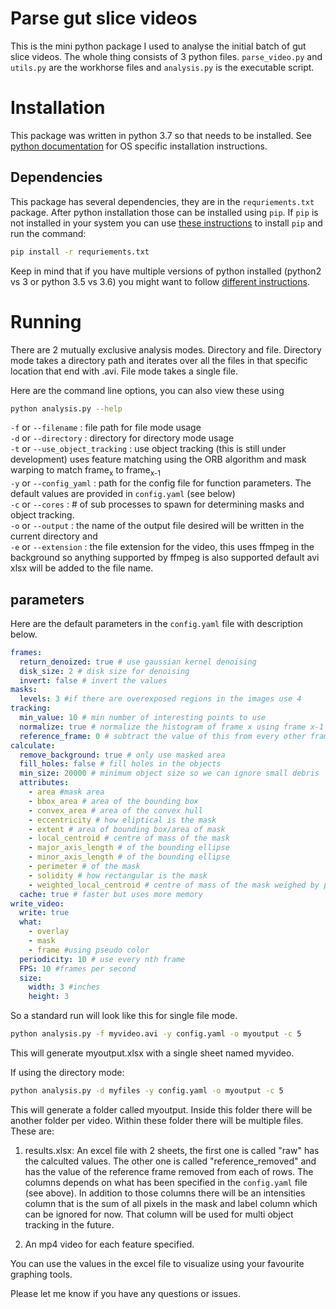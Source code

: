 # Parse gut slice videos

This is the mini python package I used to analyse the initial batch of gut slice videos. The whole thing consists of 3 
python files. `parse_video.py` and `utils.py` are the workhorse files and `analysis.py` is the executable script.

# Installation

This package was written in python 3.7 so that needs to be installed. See [python documentation](https://www.python.org/) 
for OS specific installation instructions. 

## Dependencies

This package has several dependencies, they are in the `requriements.txt` package. After python installation those can be 
installed using `pip`. If `pip` is not installed in your system you can use [these instructions](https://pip.pypa.io/en/stable/installing/) 
to install `pip` and run the command: 

```bash
pip install -r requriements.txt
```

Keep in mind that if you have multiple versions of python installed (python2 vs 3 or python 3.5 vs 3.6) you might want to 
follow [different instructions](https://stackoverflow.com/questions/2812520/dealing-with-multiple-python-versions-and-pip).

# Running

There are 2 mutually exclusive analysis modes. Directory and file. Directory mode takes a directory path and iterates over
all the files in that specific location that end with .avi. File mode takes a single file. 

Here are the command line options, you can also view these using 

```bash
python analysis.py --help
```


`-f` or `--filename` : file path for file mode usage  
`-d` or `--directory` : directory for directory mode usage  
`-t` or `--use_object_tracking` : use object tracking (this is still under development) uses feature matching using the ORB algorithm and mask warping to match frame<sub>x</sub> to frame<sub>x-1</sub>  
`-y` or `--config_yaml` : path for the config file for function parameters. The default values are provided in `config.yaml`
(see below)  
`-c` or `--cores` : # of sub processes to spawn for determining masks and object tracking.  
`-o` or `--output` : the name of the output file desired will be written in the current directory and  
`-e` or `--extension` : the file extension for the video, this uses ffmpeg in the background so anything supported by ffmpeg is also supported default avi
xlsx will be added to the file name.  

## parameters

Here are the default parameters in the `config.yaml` file with description below. 

```yaml
frames:
  return_denoized: true # use gaussian kernel denoising 
  disk_size: 2 # disk size for denoising
  invert: false # invert the values
masks:
  levels: 3 #if there are overexposed regions in the images use 4
tracking:
  min_value: 10 # min number of interesting points to use
  normalize: true # normalize the histogram of frame x using frame x-1
  reference_frame: 0 # subtract the value of this from every other frame
calculate:
  remove_background: true # only use masked area
  fill_holes: false # fill holes in the objects
  min_size: 20000 # minimum object size so we can ignore small debris
  attributes:
    - area #mask area
    - bbox_area # area of the bounding box
    - convex_area # area of the convex hull
    - eccentricity # how eliptical is the mask
    - extent # area of bounding box/area of mask
    - local_centroid # centre of mass of the mask
    - major_axis_length # of the bounding ellipse
    - minor_axis_length # of the bounding ellipse
    - perimeter # of the mask
    - solidity # how rectangular is the mask
    - weighted_local_centroid # centre of mass of the mask weighed by pixel intensity 
  cache: true # faster but uses more memory
write_video:
  write: true
  what:
    - overlay
    - mask
    - frame #using pseudo color
  periodicity: 10 # use every nth frame 
  FPS: 10 #frames per second
  size:
    width: 3 #inches
    height: 3
``` 

So a standard run will look like this for single file mode. 

```bash
python analysis.py -f myvideo.avi -y config.yaml -o myoutput -c 5 
```

This will generate myoutput.xlsx with a single sheet named myvideo. 

If using the directory mode:

```bash
python analysis.py -d myfiles -y config.yaml -o myoutput -c 5
```

This will generate a folder called myoutput. Inside this folder there will be another folder per video. Within these 
folder there will be multiple files. These are:

1. results.xlsx: An excel file with 2 sheets, the first one is called "raw" has the calculted values. The other one is 
called "reference_removed" and has the value of the reference frame removed from each of rows. The columns depends on 
what has been specified in the `config.yaml` file (see above). In addition to those columns there will be an intensities 
column that is the sum of all pixels in the mask and label column which can be ignored for now. That column will be used 
for multi object tracking in the future.

2. An mp4 video for each feature specified. 

You can use the values in the excel file to visualize using your favourite graphing tools. 

Please let me know if you have any questions or issues. 
